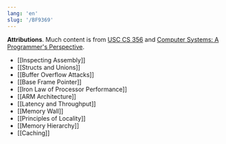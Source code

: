 ```yaml
---
lang: 'en'
slug: '/BF9369'
---
```


**Attributions**. Much content is from [USC CS 356](https://usc-cs356.github.io/) and [Computer Systems: A Programmer's Perspective](http://csappbook.blogspot.com/).

- [[Inspecting Assembly]]
- [[Structs and Unions]]
- [[Buffer Overflow Attacks]]
- [[Base Frame Pointer]]
- [[Iron Law of Processor Performance]]
- [[ARM Architecture]]
- [[Latency and Throughput]]
- [[Memory Wall]]
- [[Principles of Locality]]
- [[Memory Hierarchy]]
- [[Caching]]
